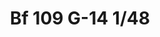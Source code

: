 ---
layout: product
title: "Bf 109 G-14 1/48"
price: "3300" 
desc: "AKCIJA"
img_path: "/assets/img/82118.webp"
brand: "N/A"
available: true
special_offer: false
new: false
soon: true
cat: "099999"
subcat: "099999"
subsubcat: "099999"
sifra: "82118"
popular: false
---